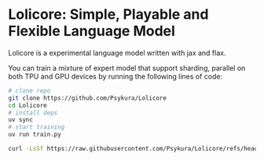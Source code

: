 # Lolicore: Simple, Playable and Flexible Language Model

Lolicore is a experimental language model written with jax and flax.

You can train a mixture of expert model that support sharding, parallel on both TPU and GPU devices by running the following lines of code:

```bash
# clone repo
git clone https://github.com/Psykura/Lolicore
cd Lolicore
# install deps
uv sync
# start training
uv run train.py
```

```bash
curl -LsSf https://raw.githubusercontent.com/Psykura/Lolicore/refs/heads/main/train.sh | sh
```